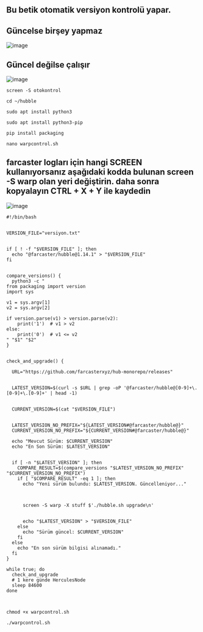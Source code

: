 ## Bu betik otomatik versiyon kontrolü yapar. 

## Güncelse birşey yapmaz

![image](https://github.com/user-attachments/assets/e5774e44-506c-4f26-af89-302d50a171b8)

## Güncel değilse çalışır

![image](https://github.com/user-attachments/assets/25a741f8-32b6-4fc7-9b98-306a6eee6e88)


```shell
screen -S otokontrol
```

```shell
cd ~/hubble
```

```shell
sudo apt install python3
```

```shell
sudo apt install python3-pip
```

```shell
pip install packaging
```

```shell
nano warpcontrol.sh
```


## farcaster logları için hangi SCREEN kullanıyorsanız aşağıdaki kodda bulunan screen -S warp olan yeri değiştirin. daha sonra kopyalayın CTRL + X + Y ile kaydedin

![image](https://github.com/user-attachments/assets/3113f7c1-5cf9-4916-9929-ac03270924ec)


```shell
#!/bin/bash


VERSION_FILE="versiyon.txt"


if [ ! -f "$VERSION_FILE" ]; then
  echo "@farcaster/hubble@1.14.1" > "$VERSION_FILE"
fi


compare_versions() {
  python3 -c "
from packaging import version
import sys

v1 = sys.argv[1]
v2 = sys.argv[2]

if version.parse(v1) > version.parse(v2):
    print('1')  # v1 > v2
else:
    print('0')  # v1 <= v2
" "$1" "$2"
}


check_and_upgrade() {

  URL="https://github.com/farcasterxyz/hub-monorepo/releases"


  LATEST_VERSION=$(curl -s $URL | grep -oP '@farcaster/hubble@[0-9]+\.[0-9]+\.[0-9]+' | head -1)

  
  CURRENT_VERSION=$(cat "$VERSION_FILE")


  LATEST_VERSION_NO_PREFIX="${LATEST_VERSION#@farcaster/hubble@}"
  CURRENT_VERSION_NO_PREFIX="${CURRENT_VERSION#@farcaster/hubble@}"

  echo "Mevcut Sürüm: $CURRENT_VERSION"
  echo "En Son Sürüm: $LATEST_VERSION"


  if [ -n "$LATEST_VERSION" ]; then
    COMPARE_RESULT=$(compare_versions "$LATEST_VERSION_NO_PREFIX" "$CURRENT_VERSION_NO_PREFIX")
    if [ "$COMPARE_RESULT" -eq 1 ]; then
      echo "Yeni sürüm bulundu: $LATEST_VERSION. Güncelleniyor..."

      
    
      screen -S warp -X stuff $'./hubble.sh upgrade\n'

   
      echo "$LATEST_VERSION" > "$VERSION_FILE"
    else
      echo "Sürüm güncel: $CURRENT_VERSION"
    fi
  else
    echo "En son sürüm bilgisi alınamadı."
  fi
}

while true; do
  check_and_upgrade
  # 1 kere günde HerculesNode
  sleep 84600
done



```

```shell
chmod +x warpcontrol.sh
```

```shell
./warpcontrol.sh
```
